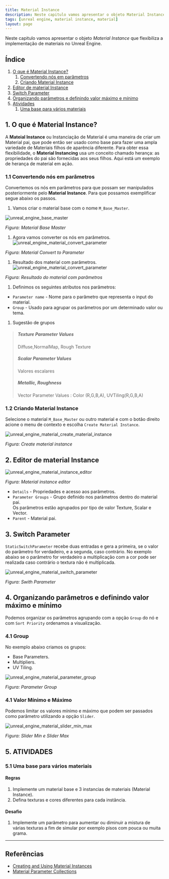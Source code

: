 ```yaml
---
title: Material Instance
description: Neste capitulo vamos apresentar o objeto Material Instance que flexibiliza a implementação de materiais no Unreal Engine.
tags: [unreal engine, material instance, material]
layout: page
---
```


Neste capitulo vamos apresentar o objeto *Material Instance* que flexibiliza a implementação de materiais no Unreal Engine.

## Índice
1. [O que é Material Instance?](#1)
    1. [Convertendo nós em parâmetros](#1.1)
    1. [Criando Material Instance](#1.2)
1. [Editor de material Instance](#2)
1. [Switch Parameter](#3)
1. [Organizando parâmetros e definindo valor máximo e mínimo](#4)
1. [Atividades](#5)
    1. [Uma base para vários materiais ](#5.1)

<a name="1"></a>
## 1. O que é Material Instance?
A **Mateial Instance** ou Instanciação de Material é uma maneira de criar um Material pai, que pode então ser usado como base para fazer uma ampla variedade de Materiais filhos de aparência diferente. Para obter essa flexibilidade, o **Material Instancing** usa um conceito chamado herança: as propriedades do pai são fornecidas aos seus filhos. Aqui está um exemplo de herança de material em ação.

<a name="1.1"></a>
### 1.1 Convertendo nós em parâmetros
Convertemos os nós em parâmetros para que possam ser manipulados posteriormente pelo **Material Instance**. Para que possamos exemplificar segue abaixo os passos.

1. Vamos criar o material base com o nome `M_Base_Master`.     

  ![unreal_engine_base_master](imagens/materiais/unreal_engine_base_master.jpg)     

  *Figura: Material Base Master*

1. Agora vamos converter os nós em parâmetros.           
  ![unreal_engine_material_convert_parameter](imagens/materiais/unreal_engine_material_convert_parameter.jpg)   

  *Figura: Material Convert to Parameter*       

1. Resultado dos material com parâmetros.
  ![unreal_engine_material_convert_parameter](imagens/materiais/unreal_engine_base_master_with_parameter.jpg)     

  *Figura: Resultado do material com parâmetros*

1. Definimos os seguintes atributos nos parâmetros:
  - `Parameter name` - Nome para o parâmetro que representa o input do material.
  - `Group` - Usado para agrupar os parâmetros por um determinado valor ou tema.        

1.  Sugestão de grupos
  > ##### Texture Parameter Values
  > Diffuse,NormalMap, Rough Texture
  > ##### Scalar Parameter Values
  > Valores escalares
  > ##### Metallic, Roughness
  > Vector Parameter Values : Color (R,G,B,A), UVTiling(R,G,B,A)

<a name="1.2"></a>
### 1.2 Criando Material Instance
Selecione o material `M_Base_Master` ou outro material e com o botão direito acione o menu de contexto e escolha `Create Material Instance`.     

![unreal_engine_material_create_material_instance](imagens/materiais/unreal_engine_material_create_material_instance.jpg)   

*Figura: Create material instance*

<a name="2"></a>
## 2. Editor de material Instance
![unreal_engine_material_instance_editor](imagens/materiais/unreal_engine_material_instance_editor.jpg)  

*Figura: Material instance editor*

- `Details` - Propriedades e acesso aos parâmetros.
- `Parameter Groups` - Grupo definido nos parâmetros dentro do material pai.      
  Os parâmetros estão agrupados por tipo de valor Texture, Scalar e Vector.
- `Parent` - Material pai.

<a name="3"></a>
## 3. Switch Parameter
`StaticSwitchParameter` recebe duas entradas e gera a primeira, se o valor do parâmetro for verdadeiro, e a segunda, caso contrário. No exemplo abaixo se o parâmetro for verdadeiro a multiplicação com a cor pode ser realizada caso contrário o textura não é multiplicada.

![unreal_engine_material_switch_parameter](imagens/materiais/unreal_engine_material_switch_parameter.jpg)

*Figura: Swith Parameter*

<a name="4"></a>
## 4. Organizando parâmetros e definindo valor máximo e mínimo
Podemos organizar os parâmetros agrupando com a opção `Group` do nó e com `Sort Priority` ordenamos a visualização.

<a name="4.1"></a>
### 4.1 Group
No exemplo abaixo criamos os grupos:
- Base Parameters.
- Multipliers.
- UV Tiling.

![unreal_engine_material_parameter_group](imagens/materiais/unreal_engine_material_parameter_group.jpg)     

*Figura: Parameter Group*

<a name="4.2"></a>
### 4.1 Valor Mínimo e Máximo
Podemos limitar os valores mínimo e máximo que podem ser passados como parâmetro utilizando a opção `Slider`.

![unreal_engine_material_slider_min_max](imagens/materiais/unreal_engine_material_slider_min_max.jpg)

*Figura: Slider Min e Slider Max*

<a name="5"></a>
## 5. ATIVIDADES

<a name="5.1"></a>
### 5.1 Uma base para vários materiais
#### Regras
1. Implemente um material base e 3 instancias de materiais (Material Instance).
1. Defina texturas e cores diferentes para cada instância.

#### Desafio      
1. Implemente um parâmetro para aumentar ou diminuir a mistura de várias texturas a fim de simular por exemplo pisos com pouca ou muita grama.

***

## Referências
- [Creating and Using Material Instances](https://docs.unrealengine.com/en-US/RenderingAndGraphics/Materials/HowTo/Instancing/index.html)
- [Material Parameter Collections](https://www.unrealengine.com/en-US/blog/material-parameter-collections)
